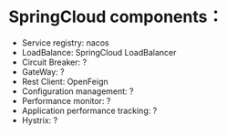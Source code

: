 # SpringCloud components： 
- Service registry: nacos 
- LoadBalance: SpringCloud LoadBalancer
- Circuit Breaker: ?
- GateWay: ?
- Rest Client: OpenFeign 
- Configuration management: ? 
- Performance monitor: ? 
- Application performance tracking: ? 
- Hystrix: ?